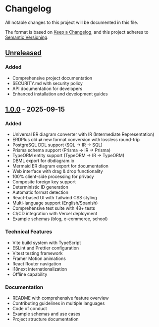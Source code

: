# Changelog

All notable changes to this project will be documented in this file.

The format is based on [Keep a Changelog](https://keepachangelog.com/en/1.0.0/),
and this project adheres to [Semantic Versioning](https://semver.org/spec/v2.0.0.html).

## [Unreleased]

### Added
- Comprehensive project documentation
- SECURITY.md with security policy
- API documentation for developers
- Enhanced installation and development guides

## [1.0.0] - 2025-09-15

### Added
- Universal ER diagram converter with IR (Intermediate Representation)
- ERDPlus old ⇄ new format conversion with lossless round-trip
- PostgreSQL DDL support (SQL → IR → SQL)
- Prisma schema support (Prisma → IR → Prisma)
- TypeORM entity support (TypeORM → IR → TypeORM)
- DBML export for dbdiagram.io
- Mermaid ER diagram export for documentation
- Web interface with drag & drop functionality
- 100% client-side processing for privacy
- Composite foreign key support
- Deterministic ID generation
- Automatic format detection
- React-based UI with Tailwind CSS styling
- Multi-language support (English/Spanish)
- Comprehensive test suite with 48+ tests
- CI/CD integration with Vercel deployment
- Example schemas (blog, e-commerce, school)

### Technical Features
- Vite build system with TypeScript
- ESLint and Prettier configuration
- Vitest testing framework
- Framer Motion animations
- React Router navigation
- i18next internationalization
- Offline capability

### Documentation
- README with comprehensive feature overview
- Contributing guidelines in multiple languages
- Code of conduct
- Example schemas and use cases
- Project structure documentation

[Unreleased]: https://github.com/tobiager/Erdus/compare/v1.0.0...HEAD
[1.0.0]: https://github.com/tobiager/Erdus/releases/tag/v1.0.0
